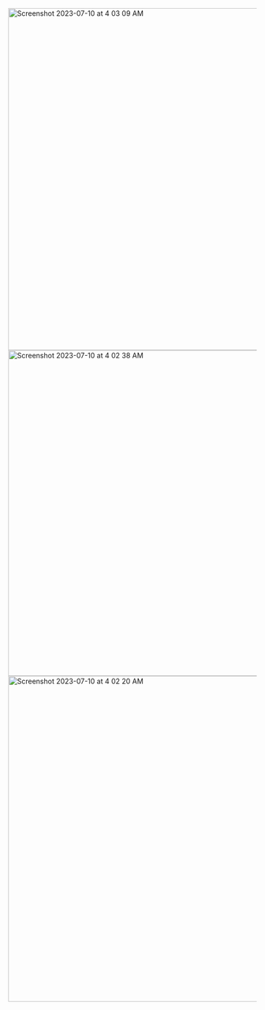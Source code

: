 <img width="692" alt="Screenshot 2023-07-10 at 4 03 09 AM" src="https://github.com/Soniraja17/Covid-Screener/assets/97464721/6b2694b4-5d48-418b-b8d9-0c118355ae3c">
<img width="659" alt="Screenshot 2023-07-10 at 4 02 38 AM" src="https://github.com/Soniraja17/Covid-Screener/assets/97464721/ed1ee53d-8cac-45a8-b7c0-5236336e8cf7">
<img width="659" alt="Screenshot 2023-07-10 at 4 02 20 AM" src="https://github.com/Soniraja17/Covid-Screener/assets/97464721/69be424e-e723-4265-8816-57775e1862d3">

